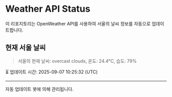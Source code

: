 
# Weather API Status

이 리포지토리는 OpenWeather API를 사용하여 서울의 날씨 정보를 자동으로 업데이트합니다.

## 현재 서울 날씨
> 서울의 현재 날씨: overcast clouds, 온도: 24.4°C, 습도: 79%

⏳ 업데이트 시간: 2025-09-07 10:25:32 (UTC)

---
자동 업데이트 봇에 의해 관리됩니다.
